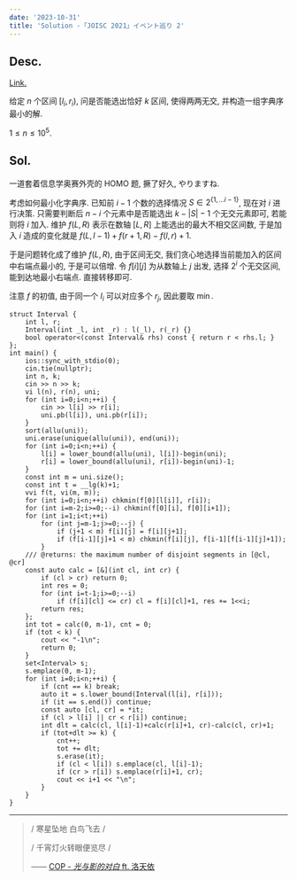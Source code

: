 ```yaml
---
date: '2023-10-31'
title: 'Solution -「JOISC 2021」イベント巡り 2'
---
```


## Desc.

[Link.](https://loj.ac/p/3496)

给定 $n$ 个区间 $[l_i, r_i)$, 问是否能选出恰好 $k$ 区间, 使得两两无交, 并构造一组字典序最小的解.

$1\leqslant n \leqslant 10^5$.

## Sol.

一道套着信息学奥赛外壳的 HOMO 题, 撅了好久, やりますね.

考虑如何最小化字典序. 已知前 $i-1$ 个数的选择情况 $S \in 2^{\{1, \dots i-1\}}$, 现在对 $i$ 进行决策. 只需要判断后 $n-i$ 个元素中是否能选出 $k - |S| - 1$ 个无交元素即可, 若能则将 $i$ 加入. 维护 $f(L, R)$ 表示在数轴 $[L, R]$ 上能选出的最大不相交区间数, 于是加入 $i$ 造成的变化就是 $f(L, l-1)+f(r+1, R)-f(l, r)+1$.

于是问题转化成了维护 $f(L, R)$, 由于区间无交, 我们贪心地选择当前能加入的区间中右端点最小的, 于是可以倍增. 令 $f[i][j]$ 为从数轴上 $j$ 出发, 选择 $2^i$ 个无交区间, 能到达地最小右端点. 直接转移即可.

注意 $f$ 的初值, 由于同一个 $l_i$ 可以对应多个 $r_j$, 因此要取 $\min$.

```cpp[class="line-numbers"]
struct Interval {
    int l, r;
    Interval(int _l, int _r) : l(_l), r(_r) {}
    bool operator<(const Interval& rhs) const { return r < rhs.l; }
};
int main() {
    ios::sync_with_stdio(0);
    cin.tie(nullptr);
    int n, k;
    cin >> n >> k;
    vi l(n), r(n), uni;
    for (int i=0;i<n;++i) {
        cin >> l[i] >> r[i];
        uni.pb(l[i]), uni.pb(r[i]);
    }
    sort(allu(uni));
    uni.erase(unique(allu(uni)), end(uni));
    for (int i=0;i<n;++i) {
        l[i] = lower_bound(allu(uni), l[i])-begin(uni);
        r[i] = lower_bound(allu(uni), r[i])-begin(uni)-1;
    }
    const int m = uni.size();
    const int t = __lg(k)+1;
    vvi f(t, vi(m, m));
    for (int i=0;i<n;++i) chkmin(f[0][l[i]], r[i]);
    for (int i=m-2;i>=0;--i) chkmin(f[0][i], f[0][i+1]);
    for (int i=1;i<t;++i)
        for (int j=m-1;j>=0;--j) {
            if (j+1 < m) f[i][j] = f[i][j+1];
            if (f[i-1][j]+1 < m) chkmin(f[i][j], f[i-1][f[i-1][j]+1]);
        }
    /// @returns: the maximum number of disjoint segments in [@cl, @cr]
    const auto calc = [&](int cl, int cr) {
        if (cl > cr) return 0;
        int res = 0;
        for (int i=t-1;i>=0;--i)
            if (f[i][cl] <= cr) cl = f[i][cl]+1, res += 1<<i;
        return res;
    };
    int tot = calc(0, m-1), cnt = 0;
    if (tot < k) {
        cout << "-1\n";
        return 0;
    }
    set<Interval> s;
    s.emplace(0, m-1);
    for (int i=0;i<n;++i) {
        if (cnt == k) break;
        auto it = s.lower_bound(Interval(l[i], r[i]));
        if (it == s.end()) continue;
        const auto [cl, cr] = *it;
        if (cl > l[i] || cr < r[i]) continue;
        int dlt = calc(cl, l[i]-1)+calc(r[i]+1, cr)-calc(cl, cr)+1;
        if (tot+dlt >= k) {
            cnt++;
            tot += dlt;
            s.erase(it);
            if (cl < l[i]) s.emplace(cl, l[i]-1);
            if (cr > r[i]) s.emplace(r[i]+1, cr);
            cout << i+1 << "\n";
        }
    }
}
```

---

> / 寒星坠地 白鸟飞去 /
>
> / 千宵灯火转眼便览尽 /
>
> —— [COP - *光与影的对白* ft. 洛天依](https://vocadb.net/S/420899)